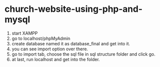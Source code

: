 # church-website-using-php-and-mysql

1. start XAMPP
2. go to localhost/phpMyAdmin
3. create database named it as database_final and get into it.
4. you can see import option over there.
5. go to import tab, choose the sql file in sql structure folder and click go.
6. at last, run localhost and get into the folder.


